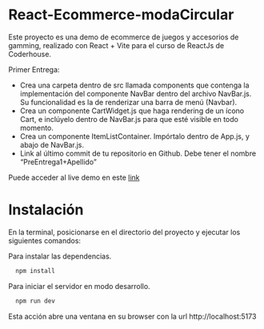 # React-Ecommerce-modaCircular

Este proyecto es una demo de ecommerce de juegos y accesorios de gamming, realizado con React + Vite para el curso de ReactJs de Coderhouse.

Primer Entrega:
- Crea una carpeta dentro de src llamada components que contenga la implementación del componente NavBar dentro del archivo NavBar.js. Su funcionalidad es la de renderizar una barra de menú (Navbar).
- Crea un componente CartWidget.js que haga rendering de un ícono Cart, e inclúyelo dentro de NavBar.js para que esté visible en todo momento.
- Crea un componente ItemListContainer. Impórtalo dentro de App.js, y abajo de NavBar.js. 
- Link al último commit de tu repositorio en Github. Debe tener el nombre “PreEntrega1+Apellido”

Puede acceder al live demo en este [link](https://react-coder-b6rv-git-main-naitsy.vercel.app/)

# Instalación 
En la terminal, posicionarse en el directorio del proyecto y ejecutar los siguientes comandos:

Para instalar las dependencias.
```bash
  npm install
```

Para iniciar el servidor en modo desarrollo.
```bash
  npm run dev
```

Esta acción abre una ventana en su browser con la url http://localhost:5173